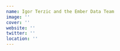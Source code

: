 ```yaml
---
name: Igor Terzic and the Ember Data Team
image: ''
cover: ''
website: ''
twitter: ''
location: ''
---
```

